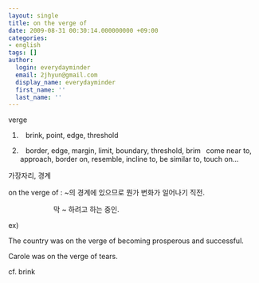 ```yaml
---
layout: single
title: on the verge of
date: 2009-08-31 00:30:14.000000000 +09:00
categories:
- english
tags: []
author:
  login: everydayminder
  email: 2jhyun@gmail.com
  display_name: everydayminder
  first_name: ''
  last_name: ''
---
```

<span class="de">verge 
1. <img height="11" src="{{ site.baseurl }}/images/200908/blt_synm.gif" width="11" align="absMiddle" />brink, point, edge, threshold&nbsp;&nbsp;

2. <img height="11" src="{{ site.baseurl }}/images/200908/blt_synm.gif" width="11" align="absMiddle" />border, edge, margin, limit, boundary, threshold, brim<img height="11" src="{{ site.baseurl }}/images/200908/blt_synm.gif" width="11" align="absMiddle" />come near to, approach, border on, resemble, incline to, be similar to, touch on... 

</span>


가장자리, 경계


on the verge of : ~의 경계에 있으므로 뭔가 변화가 일어나기 직전.

&nbsp;&nbsp;&nbsp;&nbsp;&nbsp;&nbsp;&nbsp;&nbsp;&nbsp;&nbsp;&nbsp;&nbsp;&nbsp;&nbsp;&nbsp;&nbsp;&nbsp;&nbsp;&nbsp;&nbsp;&nbsp;&nbsp; 막 ~ 하려고 하는 중인.


ex)

The country was on the verge of becoming prosperous and successful.

Carole was on the verge of tears.


cf. brink

